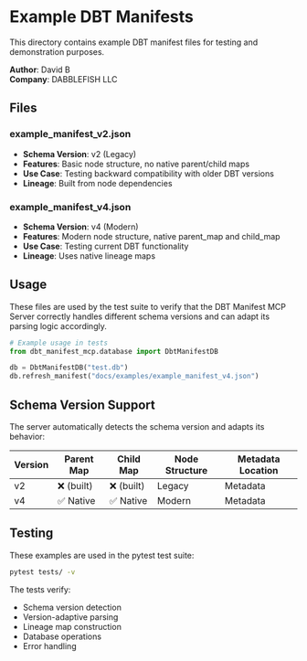 # Example DBT Manifests

This directory contains example DBT manifest files for testing and demonstration purposes.

**Author**: David B  
**Company**: DABBLEFISH LLC

## Files

### example_manifest_v2.json
- **Schema Version**: v2 (Legacy)
- **Features**: Basic node structure, no native parent/child maps
- **Use Case**: Testing backward compatibility with older DBT versions
- **Lineage**: Built from node dependencies

### example_manifest_v4.json
- **Schema Version**: v4 (Modern)
- **Features**: Modern node structure, native parent_map and child_map
- **Use Case**: Testing current DBT functionality
- **Lineage**: Uses native lineage maps

## Usage

These files are used by the test suite to verify that the DBT Manifest MCP Server correctly handles different schema versions and can adapt its parsing logic accordingly.

```python
# Example usage in tests
from dbt_manifest_mcp.database import DbtManifestDB

db = DbtManifestDB("test.db")
db.refresh_manifest("docs/examples/example_manifest_v4.json")
```

## Schema Version Support

The server automatically detects the schema version and adapts its behavior:

| Version | Parent Map | Child Map | Node Structure | Metadata Location |
|---------|------------|-----------|----------------|-------------------|
| v2      | ❌ (built) | ❌ (built) | Legacy         | Metadata          |
| v4      | ✅ Native  | ✅ Native  | Modern         | Metadata          |

## Testing

These examples are used in the pytest test suite:

```bash
pytest tests/ -v
```

The tests verify:
- Schema version detection
- Version-adaptive parsing
- Lineage map construction
- Database operations
- Error handling